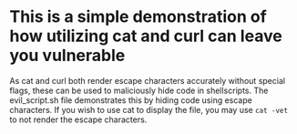 # This is a simple demonstration of how utilizing cat and curl can leave you vulnerable
As cat and curl both render escape characters accurately without special flags, these can be used to maliciously hide code in shellscripts.
The evil_script.sh file demonstrates this by hiding code using escape characters. If you wish to use cat to display the file, you may use ``cat -vet`` to not render the escape characters.
